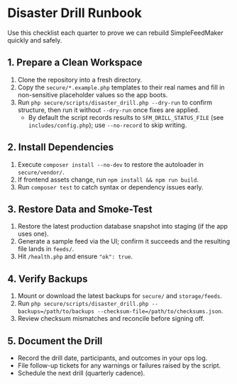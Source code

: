 # Disaster Drill Runbook

Use this checklist each quarter to prove we can rebuild SimpleFeedMaker quickly
and safely.

## 1. Prepare a Clean Workspace

1. Clone the repository into a fresh directory.
2. Copy the `secure/*.example.php` templates to their real names and fill in
   non-sensitive placeholder values so the app boots.
3. Run `php secure/scripts/disaster_drill.php --dry-run` to confirm structure,
   then run it without `--dry-run` once fixes are applied.
   - By default the script records results to `SFM_DRILL_STATUS_FILE`
     (see `includes/config.php`); use `--no-record` to skip writing.

## 2. Install Dependencies

1. Execute `composer install --no-dev` to restore the autoloader in
   `secure/vendor/`.
2. If frontend assets change, run `npm install && npm run build`.
3. Run `composer test` to catch syntax or dependency issues early.

## 3. Restore Data and Smoke-Test

1. Restore the latest production database snapshot into staging (if the app uses
   one).
2. Generate a sample feed via the UI; confirm it succeeds and the resulting file
   lands in `feeds/`.
3. Hit `/health.php` and ensure `"ok": true`.

## 4. Verify Backups

1. Mount or download the latest backups for `secure/` and `storage/feeds`.
2. Run `php secure/scripts/disaster_drill.php --backups=/path/to/backups --checksum-file=/path/to/checksums.json`.
3. Review checksum mismatches and reconcile before signing off.

## 5. Document the Drill

- Record the drill date, participants, and outcomes in your ops log.
- File follow-up tickets for any warnings or failures raised by the script.
- Schedule the next drill (quarterly cadence).
